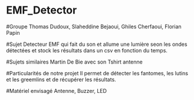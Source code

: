 # EMF_Detector

#Groupe 
Thomas Dudoux, Slaheddine Bejaoui, Ghiles Cherfaoui, Florian Papin

#Sujet
Detecteur EMF qui fait du son et allume une lumière seon les ondes détectées et stock les résultats dans un csv en fonction du temps.

#Sujets similaires
Martin De Bie avec son Tshirt antenne

#Particularités de notre projet
Il permet de détecter les fantomes, les lutins et les greemlins et de récupérer les résultats.

#Matériel envisagé
Antenne, Buzzer, LED
